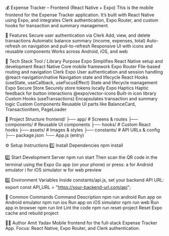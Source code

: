 💰 Expense Tracker – Frontend (React Native + Expo)
This is the mobile frontend for the Expense Tracker application.
It’s built with React Native using Expo, and integrates Clerk authentication, Expo Router, and custom hooks for transaction and summary management.


🚀 Features
Secure user authentication via Clerk
Add, view, and delete transactions
Automatic balance summary (income, expenses, total)
Auto-refresh on navigation and pull-to-refresh
Responsive UI with icons and reusable components
Works across Android, iOS, and web


🧩 Tech Stack
Tool / Library	Purpose
Expo	Simplifies React Native setup and development
React Native	Core mobile framework
Expo Router	File-based routing and navigation
Clerk Expo	User authentication and session handling    
@react-navigation/native	Navigation state and lifecycle
React Hooks (useState, useCallback, useFocusEffect)	State and lifecycle management
Expo Secure Store	Securely store tokens locally
Expo Haptics	Haptic feedback for button interactions
@expo/vector-icons	Built-in icon library
Custom Hooks (useTransactions)	Encapsulates transaction and summary logic
Custom Components	Reusable UI parts like BalanceCard, TransactionItem, PageLoader


🧠 Project Structure
frontend/
 ├── app/                  # Screens & routes
 ├── components/           # Reusable UI components
 ├── hooks/                # Custom React hooks
 ├── assets/               # Images & styles
 ├── constants/            # API URLs & config
 ├── package.json
 └── App.js (entry)


⚙️ Setup Instructions
1️⃣ Install Dependencies
npm install

2️⃣ Start Development Server
npm run start
Then scan the QR code in the terminal using the Expo Go app (on your phone)
or press:
a for Android emulator
i for iOS simulator
w for web preview

3️⃣ Environment Variables
Inside constants/api.js, set your backend API URL:
export const API_URL = "https://your-backend-url.com/api";

🧰 Common Commands
Command	Description
npm run android	Run app on Android emulator
npm run ios	Run app on iOS simulator
npm run web	Run app in browser
npm run lint	Lint the code
npm run reset-project	Reset Expo cache and rebuild project

👨‍💻 Author
Amit Yadav
Mobile frontend for the full-stack Expense Tracker App.
Focus: React Native, Expo Router, and Clerk authentication.